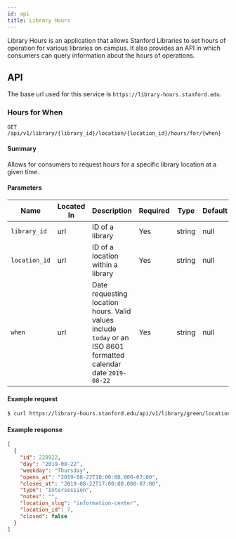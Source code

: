 ```yaml
---
id: api
title: Library Hours
---
```

Library Hours is an application that allows Stanford Libraries to set hours of operation for various libraries on campus. It also provides an API in which consumers can query information about the hours of operations.


## API

The base url used for this service is `https://library-hours.stanford.edu`.

### Hours for When

```
GET /api/v1/library/{library_id}/location/{location_id}/hours/for/{when}
```

#### Summary
Allows for consumers to request hours for a specific library location at a given time.

#### Parameters

Name | Located In | Description | Required | Type | Default | Example
---- | ---------- | ----------- | -------- | ------ | ------- | ------
`library_id` | url | ID of a library | Yes | string | null | `green`
`location_id` | url | ID of a location within a library | Yes | string | null | `information-center`
`when` | url | Date requesting location hours. Valid values include `today` or an ISO 8601 formatted calendar date `2019-08-22` | Yes | string | null | `2019-08-22`

#### Example request
```sh
$ curl https://library-hours.stanford.edu/api/v1/library/green/location/information-center/hours/for/2019-08-22
```

#### Example response
```json
[
  {
    "id": 228922,
    "day": "2019-08-22",
    "weekday": "Thursday",
    "opens_at": "2019-08-22T10:00:00.000-07:00",
    "closes_at": "2019-08-22T17:00:00.000-07:00",
    "type": "Intersession",
    "notes": "",
    "location_slug": "information-center",
    "location_id": 7,
    "closed": false
  }
]
```
